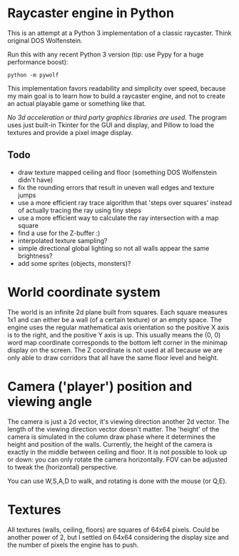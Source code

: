 # Raycaster engine in Python

This is an attempt at a Python 3 implementation of a classic raycaster. Think original DOS Wolfenstein.

Run this with any recent Python 3 version (tip: use Pypy for a huge performance boost):

    python -m pywolf
    
This implementation favors readability and simplicity over speed, because my main goal
is to learn how to build a raycaster engine, and not to create an actual playable game or something like that. 

*No 3d acceleration or third party graphics libraries are used.* 
The program uses just built-in Tkinter for the GUI and display, and Pillow to load the textures 
and provide a pixel image display.


## Todo

- draw texture mapped ceiling and floor (something DOS Wolfenstein didn't have)
- fix the rounding errors that result in uneven wall edges and texture jumps
- use a more efficient ray trace algorithm that 'steps over squares' instead of actually tracing the ray using tiny steps
- use a more efficient way to calculate the ray intersection with a map square
- find a use for the Z-buffer :)
- interpolated texture sampling?
- simple directional global lighting so not all walls appear the same brightness?
- add some sprites (objects, monsters)?


# World coordinate system

The world is an infinite 2d plane built from squares. Each square measures 1x1 and
can either be a wall (of a certain texture) or an empty space.
The engine uses the regular mathematical axis orientation so the positive X axis is to the right,
and the positive Y axis is up.  This usually means the (0, 0) word map coordinate
corresponds to the bottom left corner in the minimap display on the screen.
The Z coordinate is not used at all because we are only able to draw corridors
that all have the same floor level and height.


# Camera ('player') position and viewing angle

The camera is just a 2d vector, it's viewing direction another 2d vector.
The length of the viewing direction vector doesn't matter.
The 'height' of the camera is simulated in the column draw phase where it
determines the height and position of the walls. Currently, the height of the
camera is exactly in the middle between ceiling and floor.
It is not possible to look up or down: you can only rotate the camera horizontally.
FOV can be adjusted to tweak the (horizontal) perspective.

You can use W,S,A,D to walk, and rotating is done with the mouse (or Q,E).


# Textures

All textures (walls, ceiling, floors) are squares of 64x64 pixels.
Could be another power of 2, but I settled on 64x64 considering the display size and
the number of pixels the engine has to push.
